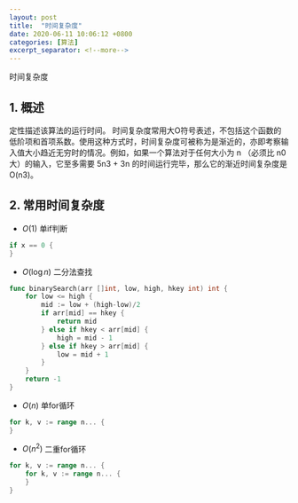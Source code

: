 ```yaml
---
layout: post
title:  "时间复杂度"
date: 2020-06-11 10:06:12 +0800
categories: [算法]
excerpt_separator: <!--more-->
---
```

时间复杂度
<!--more-->

## 1. 概述
定性描述该算法的运行时间。
时间复杂度常用大O符号表述，不包括这个函数的低阶项和首项系数。使用这种方式时，时间复杂度可被称为是渐近的，亦即考察输入值大小趋近无穷时的情况。例如，如果一个算法对于任何大小为 n （必须比 n0 大）的输入，它至多需要 5n3 + 3n 的时间运行完毕，那么它的渐近时间复杂度是 O(n3)。

## 2. 常用时间复杂度

* $O(1)$
单if判断
```go
if x == 0 {
}
```

* $O(\log n)$
二分法查找
```go
func binarySearch(arr []int, low, high, hkey int) int {
	for low <= high {
		mid := low + (high-low)/2
		if arr[mid] == hkey {
			return mid
		} else if hkey < arr[mid] {
			high = mid - 1
		} else if hkey > arr[mid] {
			low = mid + 1
		}
	}
	return -1
}
```
* $O(n)$
单for循环
```go
for k, v := range n... {
}
```

* $O(n^{2})$
二重for循环
```go
for k, v := range n... {
    for k, v := range n... {
    }
}
```